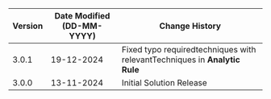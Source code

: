 | **Version** | **Date Modified (DD-MM-YYYY)** | **Change History**                                               |
|-------------|--------------------------------|------------------------------------------------------------------|
| 3.0.1       | 19-12-2024                     | Fixed typo requiredtechniques with relevantTechniques in **Analytic Rule**    |
| 3.0.0       | 13-11-2024                     | Initial Solution Release   |
